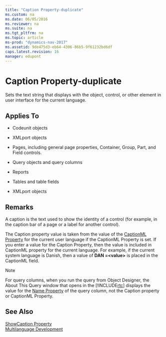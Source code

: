 ```yaml
---
title: "Caption Property-duplicate"
ms.custom: na
ms.date: 06/05/2016
ms.reviewer: na
ms.suite: na
ms.tgt_pltfrm: na
ms.topic: article
ms-prod: "dynamics-nav-2017"
ms.assetid: 9de475d3-eb64-4306-86b5-9f61232bd6df
caps.latest.revision: 16
manager: edupont
---
```

# Caption Property-duplicate
Sets the text string that displays with the object, control, or other element in user interface for the current language.  
  
## Applies To  
  
-   Codeunit objects  
  
-   XMLport objects  
  
-   Pages, including general page properties, Container, Group, Part, and Field controls.  
  
-   Query objects and query columns  
  
-   Reports  
  
-   Tables and table fields  
  
-   XMLport objects  
  
## Remarks  
 A caption is the text used to show the identity of a control \(for example, in the caption bar of a page or a label for another control\).  
  
 The Caption property value is taken from the value of the [CaptionML Property](CaptionML-Property.md) for the current user language if the CaptionML Property is set. If you enter a value for the Caption Property, then the value is included in CaptionML property for the current language. For example, if the current system language is Danish, then a value of **DAN =\<value>** is placed in the CaptionML field.  
  
> [!NOTE]  
>  For query columns, when you run the query from Object Designer, the About This Query window that opens in the [!INCLUDE[rtc](includes/rtc_md.md)] displays the value for the [Name Property](Name-Property-duplicate.md) of the query column, not the Caption property or CaptionML Property.  
  
## See Also  
 [ShowCaption Property](ShowCaption-Property.md)   
 [Multilanguage Development](Multilanguage-Development.md)